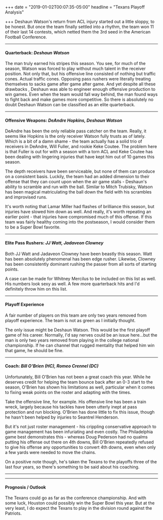 +++
date = "2019-01-02T00:07:35-05:00"
headline = "Texans Playoff Analysis"

+++
Deshaun Watson's return from ACL injury started out a little sloppy, to be honest. But once the team finally settled into a rhythm, the team won 11 of their last 14 contests, which netted them the 3rd seed in the American Football Conference.

***

#### Quarterback: _Deshaun Watson_

The man truly earned his stripes this season. You see, for much of the season, Watson was forced to play without much talent in the receiver position. Not only that, but his offensive line consisted of nothing but traffic cones. Actual traffic cones. Opposing pass rushers were literally treating themselves to sacks game after game after game. And yet despite all these drawbacks , Deshaun was able to engineer enough offensive production to win games. Even when the team would fall way behind, the man found ways to fight back and make games more competitive. So there is absolutely no doubt Deshaun Watson can be classified as an elite quarterback.

***

#### Offensive Weapons: _DeAndre Hopkins, Deshaun Watson_

DeAndre has been the only reliable pass catcher on the team. Really, it seems like Hopkins is the only receiver Watson fully trusts as of lately. Which is a bit of a damn shame - the team actually has a solid trio of receivers in DeAndre, Will Fuller, and rookie Keke Coutee. The problem here is that Fuller is out for with a season with a torn ACL and Keke Coutee has been dealing with lingering injuries that have kept him out of 10 games this season.

The depth receivers have been serviceable, but none of them can produce on a consistent basis. Luckily, the team had an added dimension to their offense that they can count upon when the air game stalls - Deshaun's ability to scramble and run with the ball. Similar to Mitch Trubisky, Watson has been magical matriculating the ball down the field with his scrambles and improvised runs.

It's worth noting that Lamar Miller had flashes of brilliance this season, but injuries have slowed him down as well. And really, it's worth repeating an earlier point - that injuries have compromised much of this offense. If this team was fairly healthy coming into the postseason, I would consider them to be a Super Bowl favorite.

***

#### Elite Pass Rushers: _JJ Watt, Jadaveon Clowney_

Both JJ Watt and Jadaveon Clowney have been beastly this season. Watt has been absolutely phenomenal has been edge rusher. Likewise, Clowney has been consistently dominant rushing the passer from all sorts of starting points.

A case can be made for Whitney Mercilus to be included on this list as well. His numbers look sexy as well. A few more quarterback hits and I'd definitely throw him on this list.

***

#### Playoff Experience

A fair number of players on this team are only two years removed from playoff experience. The team is not as green as I initially thought.

The only issue might be Deshaun Watson. This would be the first playoff game of his career. Normally, I'd say nerves could be an issue here...but the man is only two years removed from playing in the college national championship. If he can channel that rugged mentality that helped him win that game, he should be fine.

***

#### Coach: _Bill O'Brien (HC), Romeo Crennel (DC)_

Unfortunately, Bill O'Brien has not been a great coach this year. While he deserves credit for helping the team bounce back after an 0-3 start to the season, O'Brien has shown his limitations as well, particular when it comes to fixing weak points on the roster and adapting with the times.

Take the offensive line, for example. His offensive line has been a train wreck, largely because his tackles have been utterly inept at pass protection and run blocking. O'Brien has done little to fix this issue, though he hasn't been helped by injuries to Seantrel Henderson.

But it's not just roster management - his crippling conservative approach to game management has been infuriating and even costly. The Philadelphia game best demonstrates this - whereas Doug Pederson had no qualms putting his offense out there on 4th downs, Bill O'Brien repeatedly refused to give his offense any opportunities to convert 4th downs, even when only a few yards were needed to move the chains.

On a positive note though, he's taken the Texans to the playoffs three of the last four years, so there's something to be said about his coaching.

***

***

#### Prognosis / Outlook

The Texans could go as far as the conference championship. And with some luck, Houston could possibly win the Super Bowl this year. But at the very least, I do expect the Texans to play in the division round against the Patriots.